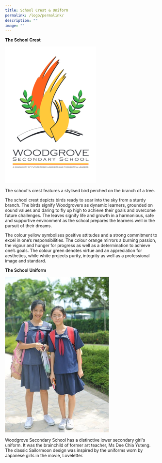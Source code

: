 ```yaml
---
title: School Crest & Uniform
permalink: /logo/permalink/
description: ""
image: ""
---
```

**The School Crest**

_<img src="/images/WGS%20LOGO_002_high%20res_removed_background_PNG%20(2).png" alt="HTML tutorial" style="width:300px;height:450px;">_


The school's crest features a stylised bird perched on the branch of a tree.

The school crest depicts birds ready to soar into the sky from a sturdy branch. The birds signify Woodgrovers as dynamic learners, grounded on sound values and daring to fly up high to achieve their goals and overcome future challenges. The leaves signify life and growth in a harmonious, safe and supportive environment as the school prepares the learners well in the pursuit of their dreams.

The colour yellow symbolises positive attitudes and a strong commitment to excel in one’s responsibilities. The colour orange mirrors a burning passion, the vigour and hunger for progress as well as a determination to achieve one’s goals. The colour green denotes virtue and an appreciation for aesthetics, while white projects purity, integrity as well as a professional image and standard.


**The School Uniform**

![](/images/The%20Woodgrove%20Spirit/480b9d4e25633832b1bba0f71e0d11b5.jpg)

Woodgrove Secondary School has a distinctive lower secondary girl's uniform. It was the brainchild of former art teacher, Ms Dee Chia Yuteng. The classic Sailormoon design was inspired by the uniforms worn by Japanese girls in the movie, Loveletter.